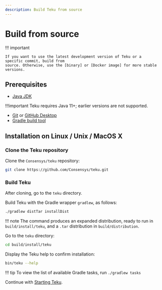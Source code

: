 ```yaml
---
description: Build Teku from source
---
```


# Build from source

!!! important

    If you want to use the latest development version of Teku or a specific commit, build from
    source. Otherwise, use the [binary] or [Docker image] for more stable versions.

## Prerequisites

* [Java JDK](https://www.oracle.com/java/technologies/javase-downloads.html)

!!!important
    Teku requires Java 11+; earlier versions are not supported.

* [Git](https://git-scm.com/downloads) or [GitHub Desktop](https://desktop.github.com/)
* [Gradle build tool](https://gradle.org/)

## Installation on Linux / Unix / MacOS X

### Clone the Teku repository

Clone the `Consensys/teku` repository:

```bash
git clone https://github.com/Consensys/teku.git
```

### Build Teku

After cloning, go to the `teku` directory.

Build Teku with the Gradle wrapper `gradlew`, as follows:

```bash
./gradlew distTar installDist
```

!!! note
    The command produces an expanded distribution, ready to run
    in `build/install/teku`, and a `.tar` distribution in `build/distribution`.

Go to the `teku` directory:

```bash
cd build/install/teku
```

Display the Teku help to confirm installation:

````bash
bin/teku --help
````

!!! tip
    To view the list of available Gradle tasks, run `./gradlew tasks`

Continue with [Starting Teku](../Run-Teku.md).

<!-- links -->
[binary]: Install-Binaries.md
[Docker image]: Run-Docker-Image.md

